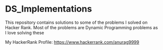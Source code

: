 # DS_Implementations

This repository contains solutions to some of the problems I solved on Hacker Rank.
Most of the problems are Dynamic Programming problems as I love solving these

My HackerRank Profile:
https://www.hackerrank.com/anurag9999
